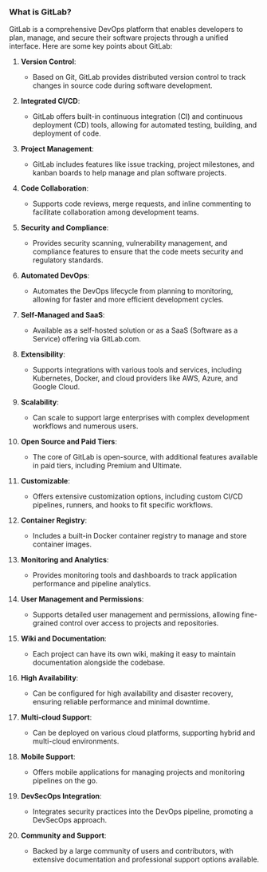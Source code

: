 ### What is GitLab?

GitLab is a comprehensive DevOps platform that enables developers to plan, manage, and secure their software projects through a unified interface. Here are some key points about GitLab:

1. **Version Control**:
   - Based on Git, GitLab provides distributed version control to track changes in source code during software development.

2. **Integrated CI/CD**:
   - GitLab offers built-in continuous integration (CI) and continuous deployment (CD) tools, allowing for automated testing, building, and deployment of code.

3. **Project Management**:
   - GitLab includes features like issue tracking, project milestones, and kanban boards to help manage and plan software projects.

4. **Code Collaboration**:
   - Supports code reviews, merge requests, and inline commenting to facilitate collaboration among development teams.

5. **Security and Compliance**:
   - Provides security scanning, vulnerability management, and compliance features to ensure that the code meets security and regulatory standards.

6. **Automated DevOps**:
   - Automates the DevOps lifecycle from planning to monitoring, allowing for faster and more efficient development cycles.

7. **Self-Managed and SaaS**:
   - Available as a self-hosted solution or as a SaaS (Software as a Service) offering via GitLab.com.

8. **Extensibility**:
   - Supports integrations with various tools and services, including Kubernetes, Docker, and cloud providers like AWS, Azure, and Google Cloud.

9. **Scalability**:
   - Can scale to support large enterprises with complex development workflows and numerous users.

10. **Open Source and Paid Tiers**:
    - The core of GitLab is open-source, with additional features available in paid tiers, including Premium and Ultimate.

11. **Customizable**:
    - Offers extensive customization options, including custom CI/CD pipelines, runners, and hooks to fit specific workflows.

12. **Container Registry**:
    - Includes a built-in Docker container registry to manage and store container images.

13. **Monitoring and Analytics**:
    - Provides monitoring tools and dashboards to track application performance and pipeline analytics.

14. **User Management and Permissions**:
    - Supports detailed user management and permissions, allowing fine-grained control over access to projects and repositories.

15. **Wiki and Documentation**:
    - Each project can have its own wiki, making it easy to maintain documentation alongside the codebase.

16. **High Availability**:
    - Can be configured for high availability and disaster recovery, ensuring reliable performance and minimal downtime.

17. **Multi-cloud Support**:
    - Can be deployed on various cloud platforms, supporting hybrid and multi-cloud environments.

18. **Mobile Support**:
    - Offers mobile applications for managing projects and monitoring pipelines on the go.

19. **DevSecOps Integration**:
    - Integrates security practices into the DevOps pipeline, promoting a DevSecOps approach.

20. **Community and Support**:
    - Backed by a large community of users and contributors, with extensive documentation and professional support options available.

